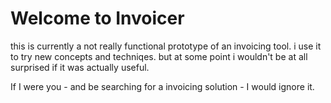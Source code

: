 Welcome to Invoicer
===================

this is currently a not really functional prototype of an invoicing tool. i use it to try new concepts and techniqes. but at some point
i wouldn't be at all surprised if it was actually useful.

If I were you - and be searching for a invoicing solution -  I would ignore it.

